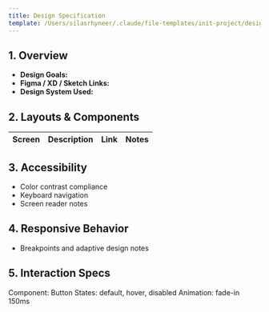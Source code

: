 ```yaml
---
title: Design Specification
template: /Users/silasrhyneer/.claude/file-templates/init-project/design-spec.md
---
```


## 1. Overview
- **Design Goals:** 
- **Figma / XD / Sketch Links:** 
- **Design System Used:** 

## 2. Layouts & Components
| Screen | Description | Link | Notes |
|--------|--------------|------|-------|

## 3. Accessibility
- Color contrast compliance  
- Keyboard navigation  
- Screen reader notes  

## 4. Responsive Behavior
- Breakpoints and adaptive design notes  

## 5. Interaction Specs

Component: Button
States: default, hover, disabled
Animation: fade-in 150ms
